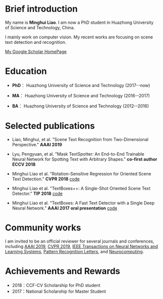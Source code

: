 # Brief introduction
My name is **Minghui Liao**. I am now a PhD student in Huazhong University of Science and Technology, China. 

I mainly work on computer vision. My recent works are focusing on scene text detection and recognition.

[My Google Scholar HomePage](https://scholar.google.com/citations?user=a4uTLbMAAAAJ&hl=en) 

# Education

- **PhD**： Huazhong University of Science and Technology (2017--now)    

- **MA**： Huazhong University of Science and Technology (2016--2017)    

- **BA**： Huazhong University of Science and Technology (2012--2016)

# Selected publications
- Liao, Minghui, et al. "Scene Text Recognition from Two-Dimensional Perspective." **AAAI 2019**

- Lyu, Pengyuan, et al. "Mask TextSpotter: An End-to-End Trainable Neural Network for Spotting Text with Arbitrary Shapes." **co-first author** **ECCV 2018** 

- Minghui Liao et al. "Rotation-Sensitive Regression for Oriented Scene Text Detection." **CVPR 2018** [code](https://github.com/MhLiao/RRD)

- Minghui Liao et al. "TextBoxes++: A Single-Shot Oriented Scene Text Detector." **TIP 2018** [code](https://github.com/MhLiao/TextBoxes_plusplus)

- Minghui Liao et al. "TextBoxes: A Fast Text Detector with a Single Deep Neural Network." **AAAI 2017** **oral presentation** [code](https://github.com/MhLiao/TextBoxes)

# Community works

I am invited to be an official reviewer for several journals and conferences, including [AAAI 2019](https://aaai.org/Conferences/AAAI-19/), [CVPR 2019](http://cvpr2019.thecvf.com/), [IEEE Transactions on Neural Networks and Learning Systems](https://cis.ieee.org/ieee-transactions-on-neural-networks-and-learning-systems.html), [Pattern Recognition Letters](https://www.journals.elsevier.com/pattern-recognition-letters), and [Neurocomputing](https://www.journals.elsevier.com/neurocomputing).

# Achievements and Rewards
- 2018：CCF-CV Scholarship for PhD student 
- 2017：National Scholarship for Master Student
